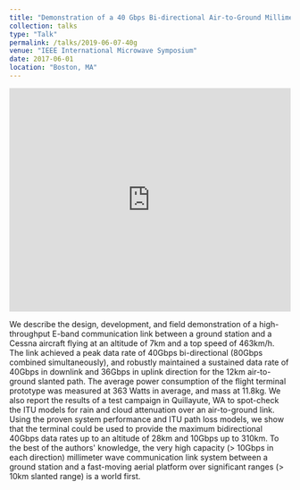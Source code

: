 ```yaml
---
title: "Demonstration of a 40 Gbps Bi-directional Air-to-Ground Millimeter Wave Communication Link"
collection: talks
type: "Talk"
permalink: /talks/2019-06-07-40g
venue: "IEEE International Microwave Symposium"
date: 2017-06-01
location: "Boston, MA"
---
```

 
<iframe 
  src="https://dako2.github.io/files/IMS2019_Facebook_40G_final_06072019.pdf#page=9&toolbar=0&navpanes=0" 
  style="width:100%; height:400px;" 
  frameborder="0">
</iframe>

We describe the design, development, and field demonstration of a high-throughput E-band communication link between a ground station and a Cessna aircraft flying at an altitude of 7km and a top speed of 463km/h. The link achieved a peak data rate of 40Gbps bi-directional (80Gbps combined simultaneously), and robustly maintained a sustained data rate of 40Gbps in downlink and 36Gbps in uplink direction for the 12km air-to-ground slanted path. The average power consumption of the flight terminal prototype was measured at 363 Watts in average, and mass at 11.8kg. We also report the results of a test campaign in Quillayute, WA to spot-check the ITU models for rain and cloud attenuation over an air-to-ground link. Using the proven system performance and ITU path loss models, we show that the terminal could be used to provide the maximum bidirectional 40Gbps data rates up to an altitude of 28km and 10Gbps up to 310km. To the best of the authors' knowledge, the very high capacity (> 10Gbps in each direction) millimeter wave communication link system between a ground station and a fast-moving aerial platform over significant ranges (> 10km slanted range) is a world first.
